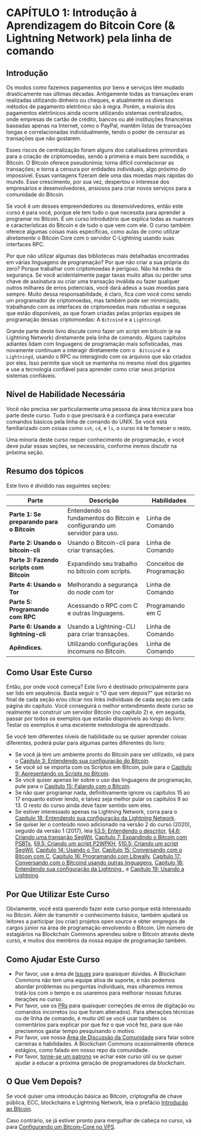 
# CAPÍTULO 1: Introdução à Aprendizagem do Bitcoin Core (& Lightning Network) pela linha de comando

## Introdução

Os modos como fazemos pagamentos por bens e serviços têm mudado drasticamente nas últimas décadas. Antigamente todas as transações eram realizadas utilizando dinheiro ou cheques, e atualmente os diversos métodos de pagamento eletrônico são à regra. Porém, a maioria dos pagamentos eletrônicos ainda ocorre utilizando sistemas centralizados, onde empresas de cartão de crédito, bancos ou até instituições financeiras baseadas apenas na Internet, como o PayPal, mantêm listas de transações longas e correlacionadas individualmente, tendo o poder de censurar as transações que não gostarem.

Esses riscos de centralização foram alguns dos catalisadores primordiais para a criação de criptomoedas, sendo a primeira e mais bem sucedida, o Bitcoin. O Bitcoin oferece pseudonímia; torna difícil correlacionar as transações; e torna a censura por entidades individuais, algo próximo do impossível. Essas vantagens fizeram dele uma das moedas mais rápidas do mundo. Esse crescimento, por sua vez, despertou o interesse dos empresários e desenvolvedores, ansiosos para criar novos serviços para a comunidade do Bitcoin.

Se você é um desses empreendedores ou desenvolvedores, então este curso é para você, porque ele tem tudo o que necessita para aprender a programar no Bitcoin. É um curso introdutório que explica todas as nuances e características do Bitcoin e de tudo o que vem com ele. O curso também oferece algumas coisas mais específicas, como  aulas de como utilizar _diretamente_ o Bitcoin Core com o servidor C-Lightning usando suas interfaces RPC.

Por que não utilizar algumas das bibliotecas mais detalhadas encontradas em várias linguagens de programação? Por que não criar a sua própria do zero? Porque trabalhar com criptomoedas é perigoso. Não há redes de segurança. Se você acidentalmente pagar taxas muito altas ou perder uma chave de assinatura ou criar uma transação inválida ou fazer qualquer outros milhares de erros potenciais, você dará adeus a suas moedas para sempre. Muito dessa responsabilidade, é claro, fica com você como sendo um programador de criptomoedas, mas também pode ser minimizado, trabalhando com as interfaces de criptomoedas mais robustas e seguras que estão disponíveis, as que foram criadas pelas próprias equipes de programação dessas criptomoedas: A ``Bitcoind`` e a ``Lightningd``.

Grande parte deste livro discute como fazer um script em bitcoin (e na Lightning Network) diretamente pela linha de comando. Alguns capítulos adiantes lidam com linguagens de programação mais sofisticadas, mas novamente continuam a interagir diretamente com o `` Bitcoind`` e a  ``Lightningd``, usando o RPC ou interagindo com os arquivos que são criados por eles. Isso permite que você se mantenha no mesmo nível dos gigantes e use a tecnologia confiável para aprender como criar seus próprios sistemas confiáveis.

## Nível de Habilidade Necessária

Você não precisa ser particularmente uma pessoa da área técnica para boa parte deste curso. Tudo o que precisará é a confiança para executar comandos básicos pela linha de comando do UNIX. Se você está familiarizado com coisas como ``ssh``, ``cd``, e ``ls``, o curso irá te fornecer o resto.

Uma minoria deste curso requer conhecimento de programação, e você deve pular essas seções, se necessário, conforme iremos discutir na próxima seção.

## Resumo dos tópicos

Este livro é dividido nas seguintes seções:

| Parte | Descrição | Habilidades |
|-------|---------|---------|
| **Parte 1: Se preparando para o Bitcoin** | Entendendo os fundamentos do Bitcoin e configurando um servidor para uso. | Linha de Comando | 
| **Parte 2: Usando o bitcoin-cli** | Usando o Bitcoin-cli para criar transações. | Linha de Comando |
| **Parte 3: Fazendo scripts com Bitcoin** | Expandindo seu trabalho no bitcoin com scripts. | Conceitos de Programação |
| **Parte 4: Usando o Tor** | Melhorando a segurança do _node_ com tor | Linha de Comando |
| **Parte 5: Programando com RPC** | Acessando o RPC com C e outras linguagens. | Programando em C |
| **Parte 6: Usando a lightning-cli** | Usando a Lightning-CLI para criar transações. | Linha de Comando |
| **Apêndices.** | Utilizando configurações incomuns no Bitcoin. | Linha de Comando |

## Como Usar Este Curso

Então, por onde você começa? Este livro é destinado principalmente para ser lido em sequência. Basta seguir o "O que vem depois?" que estarão no final de cada seção e/ou clicar nos links individuais de cada seção em cada página do capítulo. Você conseguirá o melhor entendimento deste curso se realmente se construir um servidor Bitcoin (no capítulo 2) e, em seguida, passar por todos os exemplos que estarão disponíveis ao longo do livro: Testar os exemplos é uma excelente metodologia de aprendizado.

Se você tem diferentes níveis de habilidade ou se quiser aprender coisas diferentes, poderá pular para algumas partes diferentes do livro:

* Se você já tem um ambiente pronto do Bitcoin para ser utilizado, vá para o [Capítulo 3: Entendendo sua configuração do Bitcoin](03_0_Understanding_Your_Bitcoin_Setup.md).
* Se você só se importa com os Scriptos em Bitcoin, pule para o [Capítulo 9: Apresentando os Scripts no Bitcoin](09_0_Introducing_Bitcoin_Scripts.md).
* Se você quiser apenas ler sobre o uso das linguagens de programação, pule para o [Capítulo 15: Falando com o Bitcoin](15_0_Talking_to_Bitcoind.md).
* Se não quer programar nada, definitivamente ignore os capítulos 15 ao 17 enquanto estiver lendo, e talvez seja melhor pular os capítulos 9 ao 13. O resto do curso ainda deve fazer sentido sem eles.
* Se estiver interessado apenas na Lightning Network, corra para o [Capítulo 18: Entendendo sua configuração da Lightning Network](18_0_Understanding_Your_Lightning_Setup.md).
* Se quiser ler o conteúdo novo adicionado na versão 2 do curso (2020), seguido da versão 1 (2017), leia [§3.5: Entendendo o descritor](03_5_Understanding_the_Descriptor.md), [§4.6: Criando uma transação SegWit](04_6_Creating_a_Segwit_Transaction.md), [Capítulo 7: Expandindo o Bitcoin com PSBTs](07_0_Expanding_Bitcoin_Transactions_PSBTs.md), [§9.5: Criando um script P2WPKH](09_5_Scripting_a_P2WPKH.md), [§10.5: Criando um script SegWit](10_5_Scripting_a_Segwit_Script.md), [Capítulo 14: Usando o Tor](14_0_Using_Tor.md), [Capítulo 15: Conversando com o Bitcoin com C](15_0_Talking_to_Bitcoind.md), [Capítulo 16: Programando com Libwally](16_0_Programming_with_Libwally.md), [Capítulo 17: Conversando com o Bitcoind usando outras linguagens](17_0_Talking_to_Bitcoind_Other.md), [Capítulo 18: Entendendo sua configuração da Lightning ](18_0_Understanding_Your_Lightning_Setup.md), e [Capítulo 19: Usando a Lightning](19_0_Using_Lightning.md).

## Por Que Utilizar Este Curso

Obviamente, você está querendo fazer este curso porque está interessado no Bitcoin. Além de transmitir o conhecimento básico, também ajudará os leitores a participar (ou criar) projetos open source e obter empregos de cargos júnior na área de programação envolvendo o Bitcoin. Um número de estagiários na Blockchain Commons aprendeu sobre o Bitcoin através deste curso, e muitos dos membros da nossa equipe de programação também.

## Como Ajudar Este Curso

* Por favor, use a área de [Issues](https://github.com/BlockchainCommons/Learning-Bitcoin-from-the-Command-Line/issues) para quaisquer dúvidas. A Blockchain Commons não tem uma equipe ativa de suporte, e não podemos abordar problemas ou perguntas individuais, mas olharemos iremos tratá-los com o tempo e os usaremos para melhorar nossas futuras iterações no curso.
* Por favor, use os [PRs](https://github.com/BlockchainCommons/Learning-Bitcoin-from-the-Command-Line/pulls) para quaisquer correções de erros de digitação ou comandos incorretos (ou que foram alterados). Para alterações técnicas ou de linha de comando, é muito útil se você usar também os comentários para explicar por que fez o que você fez, para que não precisemos gastar tempo pesquisando o motivo.
* Por favor, use nossa [Área de Discussão da Comunidade](https://github.com/BlockchainCommons/Community/discussions) para falar sobre carreiras e habilidades. A Blockchain Commons ocasionalmente oferece estágios, como falado em nosso repo da comunidade.
* Por favor, [torne-se um patrono](https://github.com/sponsors/BlockchainCommons) se achar este curso útil ou se quiser ajudar a educar a próxima geração de programadores da blockchain.

## O Que Vem Depois?

Se você quiser uma introdução básica ao Bitcoin, criptografia de chave pública, ECC, blockchains e Lightning Network, leia o prefácio [Introdução ao Bitcoin](01_1_Introducing_Bitcoin.md). 

Caso contrário, se já estiver pronto para mergulhar de cabeça no curso, vá para [Configurando um Bitcoin-Core  no VPS](02_0_Setting_Up_a_Bitcoin-Core_VPS.md).
